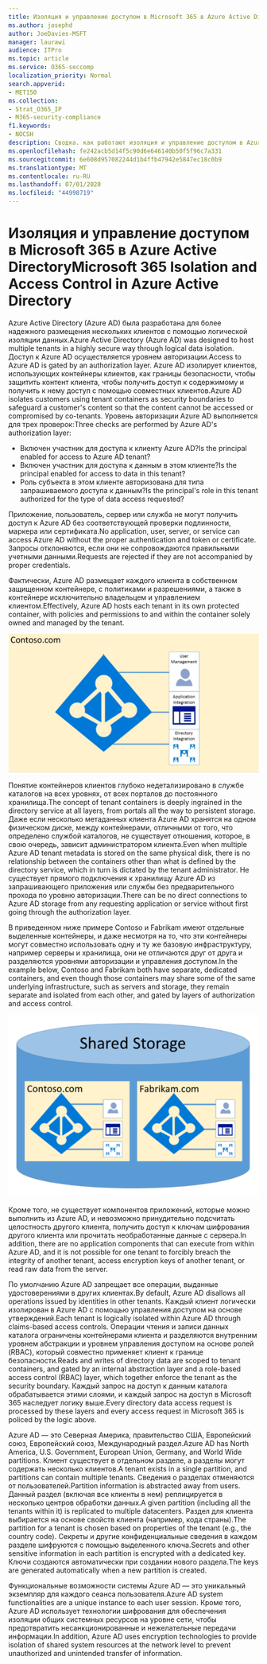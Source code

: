 ```yaml
---
title: Изоляция и управление доступом в Microsoft 365 в Azure Active Directory
ms.author: josephd
author: JoeDavies-MSFT
manager: laurawi
audience: ITPro
ms.topic: article
ms.service: O365-seccomp
localization_priority: Normal
search.appverid:
- MET150
ms.collection:
- Strat_O365_IP
- M365-security-compliance
f1.keywords:
- NOCSH
description: Сводка. как работают изоляция и управление доступом в Azure Active Directory.
ms.openlocfilehash: fe242acb5d14f5c90d6e646140b50f5f96c7a331
ms.sourcegitcommit: 6e608d957082244d1b4ffb47942e5847ec18c0b9
ms.translationtype: MT
ms.contentlocale: ru-RU
ms.lasthandoff: 07/01/2020
ms.locfileid: "44998719"
---
```

# <a name="microsoft-365-isolation-and-access-control-in-azure-active-directory"></a><span data-ttu-id="9346a-103">Изоляция и управление доступом в Microsoft 365 в Azure Active Directory</span><span class="sxs-lookup"><span data-stu-id="9346a-103">Microsoft 365 Isolation and Access Control in Azure Active Directory</span></span>

<span data-ttu-id="9346a-104">Azure Active Directory (Azure AD) была разработана для более надежного размещения нескольких клиентов с помощью логической изоляции данных.</span><span class="sxs-lookup"><span data-stu-id="9346a-104">Azure Active Directory (Azure AD) was designed to host multiple tenants in a highly secure way through logical data isolation.</span></span> <span data-ttu-id="9346a-105">Доступ к Azure AD осуществляется уровнем авторизации.</span><span class="sxs-lookup"><span data-stu-id="9346a-105">Access to Azure AD is gated by an authorization layer.</span></span> <span data-ttu-id="9346a-106">Azure AD изолирует клиентов, использующих контейнеры клиентов, как границы безопасности, чтобы защитить контент клиента, чтобы получить доступ к содержимому и получить к нему доступ с помощью совместных клиентов.</span><span class="sxs-lookup"><span data-stu-id="9346a-106">Azure AD isolates customers using tenant containers as security boundaries to safeguard a customer's content so that the content cannot be accessed or compromised by co-tenants.</span></span> <span data-ttu-id="9346a-107">Уровень авторизации Azure AD выполняется для трех проверок:</span><span class="sxs-lookup"><span data-stu-id="9346a-107">Three checks are performed by Azure AD's authorization layer:</span></span>

- <span data-ttu-id="9346a-108">Включен участник для доступа к клиенту Azure AD?</span><span class="sxs-lookup"><span data-stu-id="9346a-108">Is the principal enabled for access to Azure AD tenant?</span></span>
- <span data-ttu-id="9346a-109">Включен участник для доступа к данным в этом клиенте?</span><span class="sxs-lookup"><span data-stu-id="9346a-109">Is the principal enabled for access to data in this tenant?</span></span>
- <span data-ttu-id="9346a-110">Роль субъекта в этом клиенте авторизована для типа запрашиваемого доступа к данным?</span><span class="sxs-lookup"><span data-stu-id="9346a-110">Is the principal's role in this tenant authorized for the type of data access requested?</span></span>

<span data-ttu-id="9346a-111">Приложение, пользователь, сервер или служба не могут получить доступ к Azure AD без соответствующей проверки подлинности, маркера или сертификата.</span><span class="sxs-lookup"><span data-stu-id="9346a-111">No application, user, server, or service can access Azure AD without the proper authentication and token or certificate.</span></span> <span data-ttu-id="9346a-112">Запросы отклоняются, если они не сопровождаются правильными учетными данными.</span><span class="sxs-lookup"><span data-stu-id="9346a-112">Requests are rejected if they are not accompanied by proper credentials.</span></span>

<span data-ttu-id="9346a-113">Фактически, Azure AD размещает каждого клиента в собственном защищенном контейнере, с политиками и разрешениями, а также в контейнере исключительно владельцем и управлением клиентом.</span><span class="sxs-lookup"><span data-stu-id="9346a-113">Effectively, Azure AD hosts each tenant in its own protected container, with policies and permissions to and within the container solely owned and managed by the tenant.</span></span>
 
![Контейнер Azure](media/office-365-isolation-azure-container.png)

<span data-ttu-id="9346a-115">Понятие контейнеров клиентов глубоко недетализировано в службе каталогов на всех уровнях, от всех порталов до постоянного хранилища.</span><span class="sxs-lookup"><span data-stu-id="9346a-115">The concept of tenant containers is deeply ingrained in the directory service at all layers, from portals all the way to persistent storage.</span></span> <span data-ttu-id="9346a-116">Даже если несколько метаданных клиента Azure AD хранятся на одном физическом диске, между контейнерами, отличными от того, что определено службой каталогов, не существует отношения, которое, в свою очередь, зависит администратором клиента.</span><span class="sxs-lookup"><span data-stu-id="9346a-116">Even when multiple Azure AD tenant metadata is stored on the same physical disk, there is no relationship between the containers other than what is defined by the directory service, which in turn is dictated by the tenant administrator.</span></span> <span data-ttu-id="9346a-117">Не существует прямого подключения к хранилищу Azure AD из запрашивающего приложения или службы без предварительного прохода по уровню авторизации.</span><span class="sxs-lookup"><span data-stu-id="9346a-117">There can be no direct connections to Azure AD storage from any requesting application or service without first going through the authorization layer.</span></span>

<span data-ttu-id="9346a-118">В приведенном ниже примере Contoso и Fabrikam имеют отдельные выделенные контейнеры, и даже несмотря на то, что эти контейнеры могут совместно использовать одну и ту же базовую инфраструктуру, например серверы и хранилища, они не отличаются друг от друга и разделяются уровнями авторизации и управления доступом.</span><span class="sxs-lookup"><span data-stu-id="9346a-118">In the example below, Contoso and Fabrikam both have separate, dedicated containers, and even though those containers may share some of the same underlying infrastructure, such as servers and storage, they remain separate and isolated from each other, and gated by layers of authorization and access control.</span></span>
 
![Выделенные контейнеры Azure](media/office-365-isolation-azure-dedicated-containers.png)

<span data-ttu-id="9346a-120">Кроме того, не существует компонентов приложений, которые можно выполнить из Azure AD, и невозможно принудительно подсчитать целостность другого клиента, получить доступ к ключам шифрования другого клиента или прочитать необработанные данные с сервера.</span><span class="sxs-lookup"><span data-stu-id="9346a-120">In addition, there are no application components that can execute from within Azure AD, and it is not possible for one tenant to forcibly breach the integrity of another tenant, access encryption keys of another tenant, or read raw data from the server.</span></span>

<span data-ttu-id="9346a-121">По умолчанию Azure AD запрещает все операции, выданные удостоверениями в других клиентах.</span><span class="sxs-lookup"><span data-stu-id="9346a-121">By default, Azure AD disallows all operations issued by identities in other tenants.</span></span> <span data-ttu-id="9346a-122">Каждый клиент логически изолирован в Azure AD с помощью управления доступом на основе утверждений.</span><span class="sxs-lookup"><span data-stu-id="9346a-122">Each tenant is logically isolated within Azure AD through claims-based access controls.</span></span> <span data-ttu-id="9346a-123">Операции чтения и записи данных каталога ограничены контейнерами клиента и разделяются внутренним уровнем абстракции и уровнем управления доступом на основе ролей (RBAC), который совместно применяет клиент к границе безопасности.</span><span class="sxs-lookup"><span data-stu-id="9346a-123">Reads and writes of directory data are scoped to tenant containers, and gated by an internal abstraction layer and a role-based access control (RBAC) layer, which together enforce the tenant as the security boundary.</span></span> <span data-ttu-id="9346a-124">Каждый запрос на доступ к данным каталога обрабатывается этими слоями, и каждый запрос на доступ в Microsoft 365 наследует логику выше.</span><span class="sxs-lookup"><span data-stu-id="9346a-124">Every directory data access request is processed by these layers and every access request in Microsoft 365 is policed by the logic above.</span></span>

<span data-ttu-id="9346a-125">Azure AD — это Северная Америка, правительство США, Европейский союз, Европейский союз, Международный раздел.</span><span class="sxs-lookup"><span data-stu-id="9346a-125">Azure AD has North America, U.S. Government, European Union, Germany, and World Wide partitions.</span></span> <span data-ttu-id="9346a-126">Клиент существует в отдельном разделе, а разделы могут содержать несколько клиентов.</span><span class="sxs-lookup"><span data-stu-id="9346a-126">A tenant exists in a single partition, and partitions can contain multiple tenants.</span></span> <span data-ttu-id="9346a-127">Сведения о разделах отменяются от пользователей.</span><span class="sxs-lookup"><span data-stu-id="9346a-127">Partition information is abstracted away from users.</span></span> <span data-ttu-id="9346a-128">Данный раздел (включая все клиенты в нем) реплицируется в несколько центров обработки данных.</span><span class="sxs-lookup"><span data-stu-id="9346a-128">A given partition (including all the tenants within it) is replicated to multiple datacenters.</span></span> <span data-ttu-id="9346a-129">Раздел для клиента выбирается на основе свойств клиента (например, кода страны).</span><span class="sxs-lookup"><span data-stu-id="9346a-129">The partition for a tenant is chosen based on properties of the tenant (e.g., the country code).</span></span> <span data-ttu-id="9346a-130">Секреты и другие конфиденциальные сведения в каждом разделе шифруются с помощью выделенного ключа.</span><span class="sxs-lookup"><span data-stu-id="9346a-130">Secrets and other sensitive information in each partition is encrypted with a dedicated key.</span></span> <span data-ttu-id="9346a-131">Ключи создаются автоматически при создании нового раздела.</span><span class="sxs-lookup"><span data-stu-id="9346a-131">The keys are generated automatically when a new partition is created.</span></span>

<span data-ttu-id="9346a-132">Функциональные возможности системы Azure AD — это уникальный экземпляр для каждого сеанса пользователя.</span><span class="sxs-lookup"><span data-stu-id="9346a-132">Azure AD system functionalities are a unique instance to each user session.</span></span> <span data-ttu-id="9346a-133">Кроме того, Azure AD использует технологии шифрования для обеспечения изоляции общих системных ресурсов на уровне сети, чтобы предотвратить несанкционированные и нежелательные передачи информации.</span><span class="sxs-lookup"><span data-stu-id="9346a-133">In addition, Azure AD uses encryption technologies to provide isolation of shared system resources at the network level to prevent unauthorized and unintended transfer of information.</span></span>

